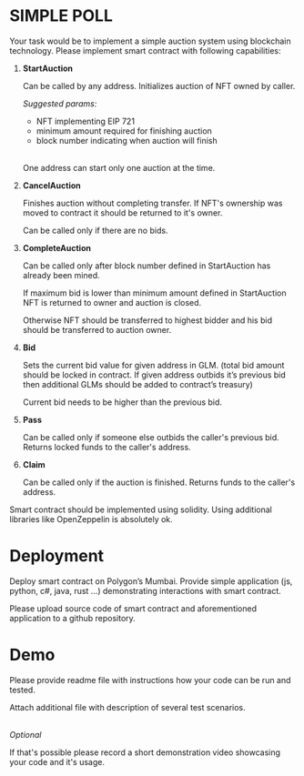 # SIMPLE POLL

Your task would be to implement a simple auction system using blockchain technology. Please implement smart contract with following capabilities:

1. **StartAuction**

   Can be called by any address. Initializes auction of NFT owned by caller.

   _Suggested params:_

   - NFT implementing EIP 721
   - minimum amount required for finishing auction
   - block number indicating when auction will finish

   \
   One address can start only one auction at the time.

1. **CancelAuction**

   Finishes auction without completing transfer. If NFT's ownership was moved to contract it should be returned to it's owner.

   Can be called only if there are no bids.

1. **CompleteAuction**

   Can be called only after block number defined in StartAuction has already been mined.

   If maximum bid is lower than minimum amount defined in StartAuction NFT is returned to owner and auction is closed.

   Otherwise NFT should be transferred to highest bidder and his bid should be transferred to auction owner.

1. **Bid**

   Sets the current bid value for given address in GLM. (total bid amount should be locked in contract. If given address outbids it’s previous bid then additional GLMs should be added to contract’s treasury)

   Current bid needs to be higher than the previous bid.

1. **Pass**

   Can be called only if someone else outbids the caller's previous bid. Returns locked funds to the caller's address.

1. **Claim**

   Can be called only if the auction is finished. Returns funds to the caller's address.

Smart contract should be implemented using solidity. Using additional libraries like OpenZeppelin is absolutely ok.

# Deployment

Deploy smart contract on Polygon’s Mumbai. Provide simple application (js, python, c#, java, rust …) demonstrating interactions with smart contract.

Please upload source code of smart contract and aforementioned application to a github repository.

# Demo

Please provide readme file with instructions how your code can be run and tested.

Attach additional file with description of several test scenarios.

\
_Optional_

If that's possible please record a short demonstration video showcasing your code and it's usage.
